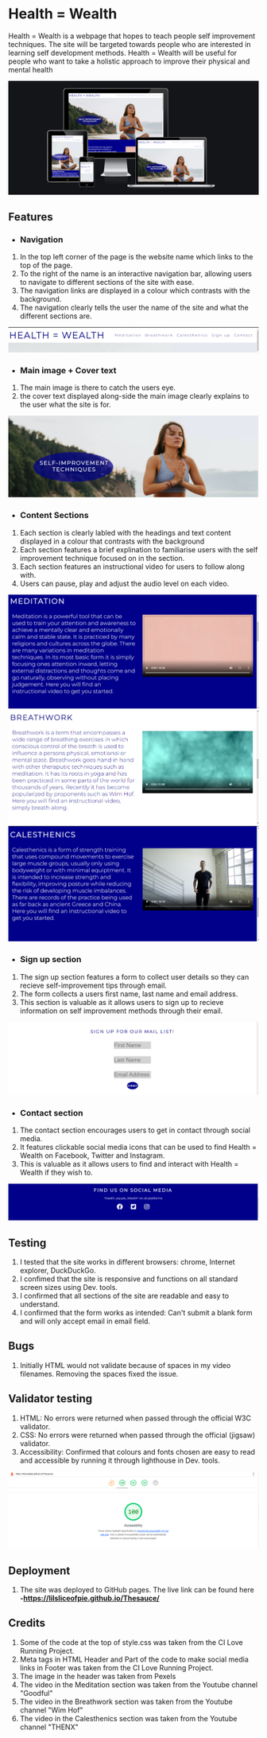 # Health = Wealth
Health = Wealth is a webpage that hopes to teach people self improvement techniques. The site will be targeted towards people who are interested in learning self development methods. Health = Wealth will be useful for people who want to take a holistic approach to improve their physical and mental health

![](assets/screenshots/Screenshot%20(21).png)

## Features
* ### Navigation
1. In the top left corner of the page is the website name which links to the top of the page.
2. To the right of the name is an interactive navigation bar, allowing users to navigate to different sections of the site with ease.
3. The navigation links are displayed in a colour which contrasts with the background.
4. The navigation clearly tells the user the name of the site and what the different sections are.

![](assets/screenshots/Screenshot%20(9).png)

* ### Main image + Cover text
1. The main image is there to catch the users eye.
2. the cover text displayed along-side the main image clearly explains to the user what the site is for.

![](assets/screenshots/Screenshot%20(10).png)

* ### Content Sections
1. Each section is clearly labled with the headings and text content displayed in a colour that contrasts with the background
2. Each section features a brief explination to familiarise users with the self improvement technique focused on in the section.
3. Each section features an instructional video for users to follow along with.
4. Users can pause, play and adjust the audio level on each video.

![](assets/screenshots/Screenshot%20(11).png)
![](assets/screenshots/Screenshot%20(12).png)
![](assets/screenshots/Screenshot%20(13).png)

* ### Sign up section
1. The sign up section features a form to collect user details so they can recieve self-improvement tips through email.
2. The form collects a users first name, last name and email address.
3. This section is valuable as it allows users to sign up to recieve information on self improvement methods through their email.

![](assets/screenshots/Screenshot%20(14).png)

* ### Contact section
1. The contact section encourages users to get in contact through social media.
2. It features clickable social media icons that can be used to find Health = Wealth on Facebook, Twitter and Instagram.
3. This is valuable as it allows users to find and interact with Health = Wealth if they wish to.

![](assets/screenshots/Screenshot%20(15).png)

## Testing
1. I tested that the site works in different browsers: chrome, Internet explorer, DuckDuckGo.
2. I confimed that the site is responsive and functions on all standard screen sizes using Dev. tools.
3. I confirmed that all sections of the site are readable and easy to understand.
4. I confirmed that the form works as intended: Can't submit a blank form and will only accept email in email field.

## Bugs
1. Initially HTML would not validate because of spaces in my video filenames. Removing the spaces fixed the issue.

## Validator testing
1. HTML: No errors were returned when passed through the official W3C validator.
2. CSS: No errors were returned when passed through the official (jigsaw) validator.
3. Accessibility: Confirmed that colours and fonts chosen are easy to read and accessible by running it through lighthouse in Dev. tools.

![](assets/screenshots/Screenshot%20(26).png)

## Deployment
1. The site was deployed to GitHub pages. The live link can be found here
__-https://lilsliceofpie.github.io/Thesauce/__

## Credits
1. Some of the code at the top of style.css was taken from the CI Love Running Project.
2. Meta tags in HTML Header and Part of the code to make social media links in Footer was taken from the CI Love Running Project.
3. The image in the header was taken from Pexels
4. The video in the Meditation section was taken from the Youtube channel "Goodful"
5. The video in the Breathwork section was taken from the Youtube channel "Wim Hof"
6. The video in the Calesthenics section was taken from the Youtube channel "THENX"